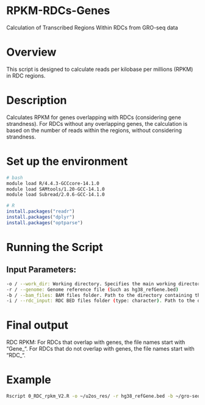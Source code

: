 # RPKM-RDCs-Genes

Calculation of Transcribed Regions Within RDCs from GRO-seq data

# Overview
This script is designed to calculate reads per kilobase per millions (RPKM) in RDC regions.

# Description 

Calculates RPKM for genes overlapping with RDCs (considering gene strandness). For RDCs without any overlapping genes, the calculation is based on the number of reads within the regions, without considering strandness.

# Set up the environment

```bash
# bash
module load R/4.4.3-GCCcore-14.1.0
module load SAMtools/1.20-GCC-14.1.0 
module load Subread/2.0.6-GCC-14.1.0

```

```R
# R
install.packages("readr")
install.packages("dplyr")
install.packages("optparse")

```

# Running the Script
## Input Parameters:
```bash
-o / --work_dir: Working directory. Specifies the main working directory where output files will be saved or accessed.
-r / --genome: Genome reference file (Such as hg38_refGene.bed)
-b / --bam_files: BAM files folder. Path to the directory containing the input BAM files used for read mapping and quantification.
-i / --rdc_input: RDC BED files folder (type: character). Path to the directory containing the input BED files for RDC regions.
```

# Final output


RDC RPKM: For RDCs that overlap with genes, the file names start with “Gene_“. For RDCs that do not overlap with genes, the file names start with “RDC_“.



# Example

```bash
Rscript 0_RDC_rpkm_V2.R -o ~/u2os_res/ -r hg38_refGene.bed -b ~/gro-seq-u2os-hg38/alignment/ -i ~/u2os/ 

```

